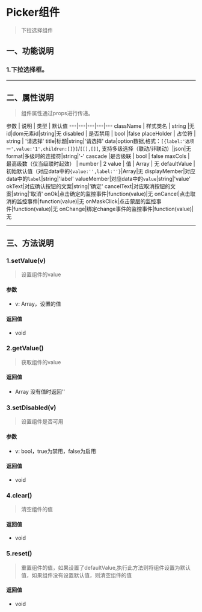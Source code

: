 # Picker组件
> 下拉选择组件

## 一、功能说明
### 1.下拉选择框。

---

## 二、属性说明
> 组件属性通过props进行传递。

参数 | 说明 | 类型 | 默认值
---|---|---|---|---
className | 样式类名 | string |无
id|dom元素id|string|无
disabled | 是否禁用 | bool |false
placeHolder | 占位符 | string | '请选择'
title|标题|string|'请选择'
data|option数据,格式：`[{label:'选项一',value:'1',children:[]}]`/`[[],[]]`, 支持多级选择（联动/非联动）|json|无
format|多级时的连接符|string|'-'
cascade |是否级联 | bool | false
maxCols | 最高级数（仅当级联时起效） | number | 2
value | 值 | Array | 无
defaultValue | 初始默认值（对应data中的`{value:'',label:''}`|Array|无
displayMember|对应data中的`label`|string|'label'
valueMember|对应data中的`value`|string|'value'
okText|对应确认按钮的文案|string|'确定'
cancelText|对应取消按钮的文案|string|'取消'
onOk|点击确定的监控事件|function(value)|无
onCancel|点击取消的监控事件|function(value)|无
onMaskClick|点击蒙层的监控事件|function(value)|无
onChange|绑定change事件的监控事件|function(value)|无


---

## 三、方法说明
### 1.setValue(v)
> 设置组件的value

#### 参数
- v: Array，设置的值

#### 返回值
- void


### 2.getValue()
> 获取组件的value

#### 返回值
- Array 没有值时返回''


### 3.setDisabled(v)
> 设置组件是否可用

#### 参数
- v: bool，true为禁用，false为启用

#### 返回值
- void

### 4.clear()
> 清空组件的值

#### 返回值
- void

### 5.reset()
> 重置组件的值，如果设置了defaultValue,执行此方法则将组件设置为默认值，如果组件没有设置默认值，则清空组件的值

#### 返回值
- void